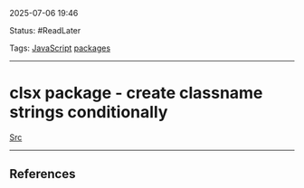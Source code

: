 
2025-07-06 19:46

Status: #ReadLater 

Tags: [JavaScript](3%20-%20Tags/JavaScript.md) [packages](packages)

---
# clsx package - create classname strings conditionally
[Src](https://www.npmjs.com/package/clsx)





---
## References